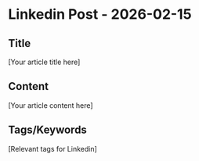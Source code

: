 # Linkedin Post - 2026-02-15

## Title
[Your article title here]

## Content
[Your article content here]

## Tags/Keywords
[Relevant tags for Linkedin]
